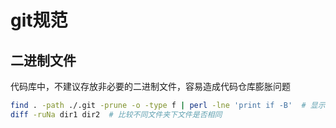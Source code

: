 # git规范

## 二进制文件

代码库中，不建议存放非必要的二进制文件，容易造成代码仓库膨胀问题

```bash
find . -path ./.git -prune -o -type f | perl -lne 'print if -B'  # 显示二进制文件
diff -ruNa dir1 dir2  # 比较不同文件夹下文件是否相同
```



